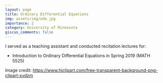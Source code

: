 ```yaml
---
layout: page
title: Ordinary Differential Equations
img: assets/img/ode.jpg
importance: 2
category: University of Minnesota
giscus_comments: false
---
```


I served as a teaching assistant and conducted recitation lectures for:

- Introduction to Ordinary Differential Equations in Spring 2019 (MATH 5525)


Image credit: https://www.hiclipart.com/free-transparent-background-png-clipart-xvdzm
